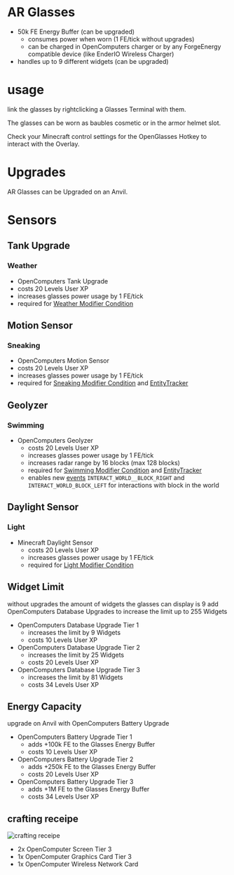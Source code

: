 # AR Glasses
* 50k FE Energy Buffer (can be upgraded)
  * consumes power when worn (1 FE/tick without upgrades)
  * can be charged in OpenComputers charger or by any ForgeEnergy compatible device (like EnderIO Wireless Charger)
* handles up to 9 different widgets  (can be upgraded)

# usage
link the glasses by rightclicking a Glasses Terminal with them.

The glasses can be worn as baubles cosmetic or in the armor helmet slot.

Check your Minecraft control settings for the OpenGlasses Hotkey to interact with the Overlay.

# Upgrades
AR Glasses can be Upgraded on an Anvil.

# Sensors
## Tank Upgrade
### Weather
  * OpenComputers Tank Upgrade
  * costs 20 Levels User XP
  * increases glasses power usage by 1 FE/tick
  * required for [Weather Modifier Condition](WidgetModifierConditions#Weather)

## Motion Sensor
### Sneaking
  * OpenComputers Motion Sensor
  * costs 20 Levels User XP
  * increases glasses power usage by 1 FE/tick
  * required for [Sneaking Modifier Condition](WidgetModifierConditions#Sneaking) and [EntityTracker](Widget_EntityTracker3D)

## Geolyzer
### Swimming
* OpenComputers Geolyzer
  * costs 20 Levels User XP
  * increases glasses power usage by 1 FE/tick
  * increases radar range by 16 blocks (max 128 blocks)
  * required for [Swimming Modifier Condition](WidgetModifierConditions#Swimming) and [EntityTracker](Widget_EntityTracker3D)
  * enables new [events](Terminal_Events) `INTERACT_WORLD__BLOCK_RIGHT` and `INTERACT_WORLD_BLOCK_LEFT` for interactions with block in the world

## Daylight Sensor
### Light
* Minecraft Daylight Sensor
  * costs 20 Levels User XP
  * increases glasses power usage by 1 FE/tick
  * required for [Light Modifier Condition](WidgetModifierConditions#Light)



## Widget Limit
without upgrades the amount of widgets the glasses can display is 9
add OpenComputers Database Upgrades to increase the limit up to 255 Widgets
* OpenComputers Database Upgrade Tier 1
  * increases the limit by 9 Widgets
  * costs 10 Levels User XP
* OpenComputers Database Upgrade Tier 2
  * increases the limit by 25 Widgets
  * costs 20 Levels User XP
* OpenComputers Database Upgrade Tier 3
  * increases the limit by 81 Widgets
  * costs 34 Levels User XP


## Energy Capacity
upgrade on Anvil with OpenComputers Battery Upgrade
* OpenComputers Battery Upgrade Tier 1
  * adds +100k FE to the Glasses Energy Buffer
  * costs 10 Levels User XP
* OpenComputers Battery Upgrade Tier 2
  * adds +250k FE to the Glasses Energy Buffer
  * costs 20 Levels User XP
* OpenComputers Battery Upgrade Tier 3
  * adds +1M FE to the Glasses Energy Buffer
  * costs 34 Levels User XP

## crafting receipe
![crafting receipe](https://i.imgur.com/rPJJ9K6.jpg)
* 2x OpenComputer Screen Tier 3
* 1x OpenComputer Graphics Card Tier 3
* 1x OpenComputer Wireless Network Card
